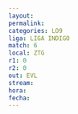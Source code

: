 ```yaml
---
layout: 
permalink: 
categories: LO9
liga: LIGA INDIGO
match: 6
local: ZTG
r1: 0
r2: 0
out: EVL
stream: 
hora: 
fecha:
---
```

